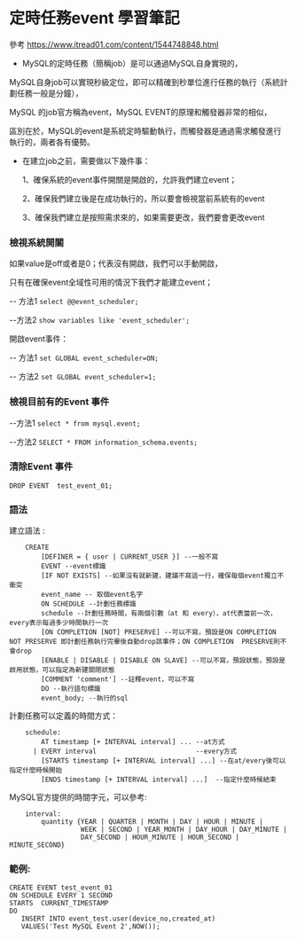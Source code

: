 # 定時任務event 學習筆記

參考  https://www.itread01.com/content/1544748848.html


- MySQL的定時任務（簡稱job）是可以通過MySQL自身實現的，

MySQL自身job可以實現秒級定位，即可以精確到秒單位進行任務的執行（系統計劃任務一般是分鐘），

MySQL 的job官方稱為event，MySQL EVENT的原理和觸發器非常的相似，

區別在於，MySQL的event是系統定時驅動執行，而觸發器是通過需求觸發進行執行的，兩者各有優勢。

- 在建立job之前，需要做以下幾件事：

  1、確保系統的event事件開關是開啟的，允許我們建立event；

  2、確保我們建立後是在成功執行的，所以要會檢視當前系統有的event

  3、確保我們建立是按照需求來的，如果需要更改，我們要會更改event

### 檢視系統開關

如果value是off或者是0；代表沒有開啟，我們可以手動開啟，

只有在確保event全域性可用的情況下我們才能建立event；

-- 方法1
`select @@event_scheduler;`

--方法2
`show variables like 'event_scheduler';`


開啟event事件：

-- 方法1
`set GLOBAL event_scheduler=ON;`

-- 方法2
`set GLOBAL event_scheduler=1;`

### 檢視目前有的Event 事件

--方法1
`select * from mysql.event;`

--方法2
`SELECT * FROM information_schema.events;`

### 清除Event 事件
`DROP EVENT  test_event_01;`
### 語法

建立語法 :

        CREATE 
            [DEFINER = { user | CURRENT_USER }] --一般不寫
            EVENT --event標識
            [IF NOT EXISTS] --如果沒有就新建，建議不寫這一行，確保每個event獨立不衝突
            event_name -- 取個event名字
            ON SCHEDULE --計劃任務標識
            schedule --計劃任務時間，有兩個引數（at 和 every），at代表當前一次，every表示每過多少時間執行一次
            [ON COMPLETION [NOT] PRESERVE] --可以不寫，預設是ON COMPLETION NOT PRESERVE 即計劃任務執行完畢後自動drop該事件；ON COMPLETION  PRESERVE則不會drop
            [ENABLE | DISABLE | DISABLE ON SLAVE] --可以不寫，預設狀態，預設是啟用狀態，可以指定為新建關閉狀態 
            [COMMENT 'comment'] --註釋event，可以不寫
            DO --執行語句標識
            event_body; --執行的sql

計劃任務可以定義的時間方式：

        schedule: 
            AT timestamp [+ INTERVAL interval] ... --at方式
          | EVERY interval                         --every方式
            [STARTS timestamp [+ INTERVAL interval] ...] --在at/every後可以指定什麼時候開始
            [ENDS timestamp [+ INTERVAL interval] ...]  --指定什麼時候結束

MySQL官方提供的時間字元，可以參考:

        interval: 
            quantity {YEAR | QUARTER | MONTH | DAY | HOUR | MINUTE | 
                      WEEK | SECOND | YEAR_MONTH | DAY_HOUR | DAY_MINUTE | 
                      DAY_SECOND | HOUR_MINUTE | HOUR_SECOND | MINUTE_SECOND} 


### 範例:

    CREATE EVENT test_event_01
    ON SCHEDULE EVERY 1 SECOND  
    STARTS  CURRENT_TIMESTAMP
    DO
       INSERT INTO event_test.user(device_no,created_at)
       VALUES('Test MySQL Event 2',NOW());
